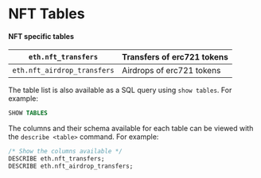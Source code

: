 # NFT Tables

#### NFT specific tables

| `eth.nft_transfers`         | Transfers of erc721 tokens |
| --------------------------- | -------------------------- |
| `eth.nft_airdrop_transfers` | Airdrops of erc721 tokens  |

The table list is also available as a SQL query using `show tables`. For example:

```sql
SHOW TABLES
```

The columns and their schema available for each table can be viewed with the `describe <table>` command. For example:

```sql
/* Show the columns available */
DESCRIBE eth.nft_transfers;
DESCRIBE eth.nft_airdrop_transfers;
```

